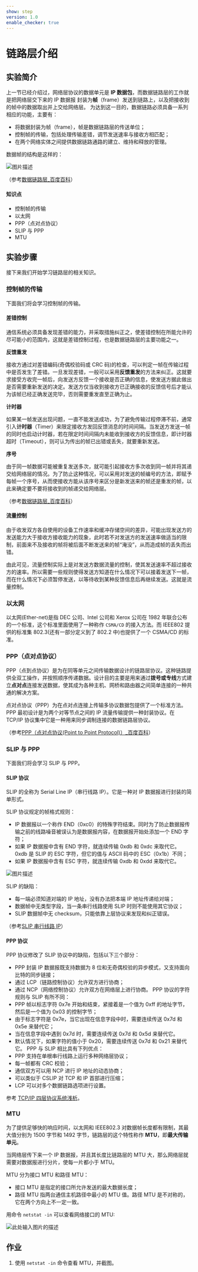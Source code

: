 ```yaml
---
show: step
version: 1.0
enable_checker: true
---
```


# 链路层介绍

## 实验简介

上一节已经介绍过，网络层协议的数据单元是 **IP 数据包**，而数据链路层的工作就是把网络层交下来的 IP 数据报 封装为**帧**（frame）发送到链路上，以及把接收到的帧中的数据取出并上交给网络层。
为达到这一目的，数据链路必须具备一系列相应的功能，主要有：

- 将数据封装为帧（frame），帧是数据链路层的传送单位；
- 控制帧的传输，包括处理传输差错，调节发送速率与接收方相匹配；
- 在两个网络实体之间提供数据链路通路的建立、维持和释放的管理。

数据帧的结构是这样的：

![图片描述](https://dn-simplecloud.shiyanlou.com/uid/8797/1548670989256.png-wm)

（参考[数据链路层\_百度百科](https://baike.baidu.com/item/%E6%95%B0%E6%8D%AE%E9%93%BE%E8%B7%AF%E5%B1%82)）

#### 知识点

- 控制帧的传输
- 以太网
- PPP（点对点协议）
- SLIP 与 PPP
- MTU

## 实验步骤

接下来我们开始学习链路层的相关知识。

### 控制帧的传输

下面我们将会学习控制帧的传输。

#### 差错控制

通信系统必须具备发现差错的能力，并采取措施纠正之，使差错控制在所能允许的尽可能小的范围内，这就是差错控制过程，也是数据链路层的主要功能之一。

**反馈重发**

接收方通过对差错编码(奇偶校验码或 CRC 码)的检查，可以判定一帧在传输过程中是否发生了差错。一旦发现差错，一般可以采用**反馈重发**的方法来纠正。这就要求接受方收完一帧后，向发送方反馈一个接收是否正确的信息，使发送方据此做出是否需要重新发送的决定。发送方仅当收到接收方已正确接收的反馈信号后才能认为该帧已经正确发送完毕，否则需要重发直至正确为止。

**计时器**

如果某一帧发送出现问题，一直不能发送成功，为了避免传输过程停滞不前，通常引入**计时器**（Timer）来限定接收方发回反馈消息的时间间隔。当发送方发送一帧的同时也启动计时器，若在限定时间间隔内未能收到接收方的反馈信息，即计时器超时（Timeout），则可认为传出的帧已出错或丢失，就要重新发送。

**序号**

由于同一帧数据可能被重复发送多次，就可能引起接收方多次收到同一帧并将其递交给网络层的情况。为了防止这种情况，可以采用对发送的帧编号的方法，即赋予每帧一个序号，从而使接收方能从该序号来区分是新发送来的帧还是重发的帧，以此来确定要不要将接收到的帧递交给网络层。

（参考[数据链路层\_百度百科](https://baike.baidu.com/item/%E6%95%B0%E6%8D%AE%E9%93%BE%E8%B7%AF%E5%B1%82/4329290)）

#### 流量控制

由于收发双方各自使用的设备工作速率和缓冲存储空间的差异，可能出现发送方的发送能力大于接收方接收能力的现象，此时若不对发送方的发送速率做适当的限制，前面来不及接收的帧将被后面不断发送来的帧“淹没”，从而造成帧的丢失而出错。

由此可见，流量控制实际上是对发送方数据流量的控制，使其发送速率不超过接收方的速率。所以需要一些规则使得发送方知道在什么情况下可以接着发送下一帧，而在什么情况下必须暂停发送，以等待收到某种反馈信息后再继续发送。这就是流量控制。

### 以太网

以太网(Ether-net)是指 DEC 公司、Intel 公司和 Xerox 公司在 1982 年联合公布的一个标准，这个标准里面使用了一种称作 `CSMA/CD` 的接入方法。而 IEEE802 提供的标准集 802.3(还有一部分定义到了 802.2 中)也提供了一个 CSMA/CD 的标准。

### PPP（点对点协议）

PPP（点到点协议）是为在同等单元之间传输数据设计的链路层协议。这种链路提供全双工操作，并按照顺序传递数据。设计目的主要是用来通过**拨号或专线**方式建立**点对点**连接发送数据，使其成为各种主机、网桥和路由器之间简单连接的一种共通的解决方案。

点对点协议（PPP）为在点对点连接上传输多协议数据包提供了一个标准方法。PPP 最初设计是为两个对等节点之间的 IP 流量传输提供一种封装协议。在 TCP/IP 协议集中它是一种用来同步调制连接的数据链路层协议。

（参考[PPP（点对点协议(Point to Point Protocol)）\_百度百科](https://baike.baidu.com/item/PPP/6660214?fr=aladdin)）

### SLIP 与 PPP

下面我们将会学习 SLIP 与 PPP。

#### SLIP 协议

SLIP 的全称为 Serial Line IP（串行线路 IP）。它是一种对 IP 数据报进行封装的简单形式。

SLIP 协议规定的帧格式规则：

- IP 数据报以一个称作 END（0xc0）的特殊字符结束。同时为了防止数据报传输之前的线路噪音被误认为是数据报内容，在数据报开始处添加一个 END 字符；
- 如果 IP 数据报中含有 END 字符，就连续传输 0xdb 和 0xdc 来取代它。0xdb 是 SLIP 的 ESC 字符，但它的值与 ASCⅡ 码中的 ESC（0x1b）不同；
- 如果 IP 数据报中含有 ESC 字符，就连续传输 0xdb 和 0xdd 来取代它。

![图片描述](https://doc.shiyanlou.com/courses/uid977658-20191011-1570781295832/wm)

SLIP 的缺陷：

- 每一端必须知道对端的 IP 地址，没有办法把本端 IP 地址传递给对端；
- 数据帧中无类型字段，当一条串行线路使用 SLIP 时则不能使用其它协议；
- SLIP 数据帧中无 checksum，只能依靠上层协议来发现和纠正错误。

（参考[SLIP 串行线路 IP](https://wenku.baidu.com/view/bcdfe234a300a6c30c229fe5.html)）

#### PPP 协议

PPP 协议修改了 SLIP 协议中的缺陷，包括以下三个部分：

- PPP 封装 IP 数据报既支持数据为 8 位和无奇偶校验的异步模式，又支持面向比特的同步链接；
- 通过 LCP（链路控制协议）允许双方进行协商；
- 通过 NCP（网络控制协议）允许双方在网络层上进行协商。
  PPP 协议的字符规则与 SLIP 有所不同：
- PPP 帧以标志字符 0x7e 开始和结束，紧接着是一个值为 0xff 的地址字节，然后是一个值为 0x03 的控制字节；
- 由于标志字符是 0x7e，当它出现在信息字段中时，需要连续传送 0x7d 和 0x5e 来替代它；
- 当在信息字段中遇到 0x7d 时，需要连续传送 0x7d 和 0x5d 来替代它。
- 默认情况下，如果字符的值小于 0x20，需要连续传送 0x7d 和 0x21 来替代它。
  PPP 与 SLIP 相比具有下列优点：
- PPP 支持在单根串行线路上运行多种网络层协议；
- 每一帧都有 CRC 校验；
- 通信双方可以用 NCP 进行 IP 地址的动态协商；
- 可以类似于 CSLIP 对 TCP 和 IP 首部进行压缩；
- LCP 可以对多个数据链路选项进行设置。

参考 [TCP/IP 四层协议系统浅析](https://www.2cto.com/kf/201802/722776.html)。

### MTU

为了提供足够快的响应时间，以太网和 IEEE802.3 对数据帧长度都有限制，其最大值分别为 1500 字节和 1492 字节，链路层的这个特性称作 **MTU**，即**最大传输单元**。

当网络层传下来一个 IP 数据报，并且其长度比链路层的 MTU 大，那么网络层就需要对数据报进行分片，使每一片都小于 MTU。

MTU 分为接口 MTU 和路径 MTU：

- 接口 MTU 是指定的接口所允许发送的最大数据长度；
- 路径 MTU 指两台通信主机路径中最小的 MTU 值。路径 MTU 是不对称的，它在两个方向上不一定一致。

用命令 `netstat -in` 可以查看网络接口的 MTU:

![此处输入图片的描述](https://doc.shiyanlou.com/courses/98/923797/1da91aa22905052340d5856d3b96613c-0/wm)

## 作业

1. 使用 `netstat -in` 命令查看 MTU，并截图。
